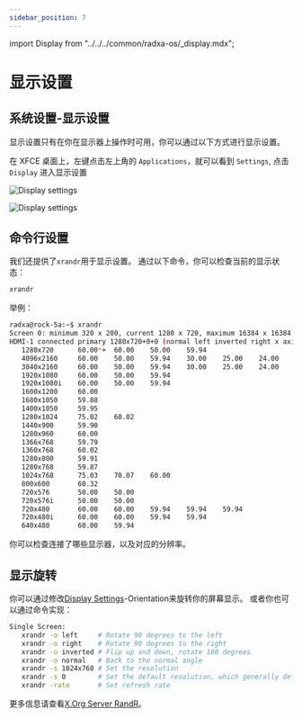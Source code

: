 ```yaml
---
sidebar_position: 7
---
```


import Display from "../../../common/radxa-os/\_display.mdx";

# 显示设置

## 系统设置-显示设置

显示设置只有在你在显示器上操作时可用，你可以通过以下方式进行显示设置。

在 XFCE 桌面上，左键点击左上角的 `Applications`，就可以看到 `Settings`, 点击 `Display` 进入显示设置

![Display settings](/img/zero/zero3/radxa-display-xfce-1.webp)

![Display settings](/img/zero/zero3/radxa-display-xfce-2.webp)

## 命令行设置

我们还提供了`xrandr`用于显示设置。
通过以下命令，你可以检查当前的显示状态：

```bash
xrandr
```

举例：

```bash
radxa@rock-5a:~$ xrandr
Screen 0: minimum 320 x 200, current 1280 x 720, maximum 16384 x 16384
HDMI-1 connected primary 1280x720+0+0 (normal left inverted right x axis y axis) 0mm x 0mm
   1280x720      60.00*+  60.00    50.00    59.94
   4096x2160     60.00    50.00    59.94    30.00    25.00    24.00    29.97    23.98
   3840x2160     60.00    50.00    59.94    30.00    25.00    24.00    29.97    23.98
   1920x1080     60.00    50.00    59.94
   1920x1080i    60.00    50.00    59.94
   1600x1200     60.00
   1680x1050     59.88
   1400x1050     59.95
   1280x1024     75.02    60.02
   1440x900      59.90
   1280x960      60.00
   1366x768      59.79
   1360x768      60.02
   1280x800      59.91
   1280x768      59.87
   1024x768      75.03    70.07    60.00
   800x600       60.32
   720x576       50.00    50.00
   720x576i      50.00    50.00
   720x480       60.00    60.00    59.94    59.94    59.94
   720x480i      60.00    60.00    59.94    59.94
   640x480       60.00    59.94
```

你可以检查连接了哪些显示器，以及对应的分辨率。

## 显示旋转

你可以通过修改[Display Settings](display#system-settings-display-settings)-Orientation来旋转你的屏幕显示。
或者你也可以通过命令实现：

```bash
Single Screen:
   xrandr -o left     # Rotate 90 degrees to the left
   xrandr -o right    # Rotate 90 degrees to the right
   xrandr -o inverted # Flip up and down, rotate 180 degrees
   xrandr -o normal   # Back to the normal angle
   xrandr -s 1024x768 # Set the resolution
   xrandr -s 0        # Set the default resolution, which generally defaults to the highest resolution
   xrandr -rate       # Set refresh rate
```

更多信息请查看[X.Org Server RandR](https://en.wikipedia.org/wiki/X.Org_Server#Other_DDX_components)。
